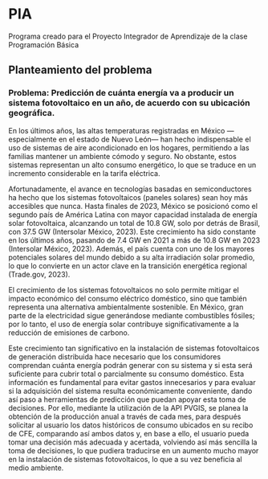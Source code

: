 # PIA
Programa creado para el Proyecto Integrador de Aprendizaje de la clase Programación Básica

## Planteamiento del problema

### Problema: Predicción de cuánta energía va a producir un sistema fotovoltaico en un año, de acuerdo con su ubicación geográfica.

En los últimos años, las altas temperaturas registradas en México —especialmente en el estado de Nuevo León— han hecho indispensable el uso de sistemas de aire acondicionado en los hogares, permitiendo a las familias mantener un ambiente cómodo y seguro. No obstante, estos sistemas representan un alto consumo energético, lo que se traduce en un incremento considerable en la tarifa eléctrica.

Afortunadamente, el avance en tecnologías basadas en semiconductores ha hecho que los sistemas fotovoltaicos (paneles solares) sean hoy más accesibles que nunca. Hasta finales de 2023, México se posicionó como el segundo país de América Latina con mayor capacidad instalada de energía solar fotovoltaica, alcanzando un total de 10.8 GW, solo por detrás de Brasil, con 37.5 GW (Intersolar México, 2023). Este crecimiento ha sido constante en los últimos años, pasando de 7.4 GW en 2021 a más de 10.8 GW en 2023 (Intersolar México, 2023). Además, el país cuenta con uno de los mayores potenciales solares del mundo debido a su alta irradiación solar promedio, lo que lo convierte en un actor clave en la transición energética regional (Trade.gov, 2023).

El crecimiento de los sistemas fotovoltaicos no solo permite mitigar el impacto económico del consumo eléctrico doméstico, sino que también representa una alternativa ambientalmente sostenible. En México, gran parte de la electricidad sigue generándose mediante combustibles fósiles; por lo tanto, el uso de energía solar contribuye significativamente a la reducción de emisiones de carbono.

Este crecimiento tan significativo en la instalación de sistemas fotovoltaicos de generación distribuida hace necesario que los consumidores comprendan cuánta energía podrán generar con su sistema y si esta será suficiente para cubrir total o parcialmente su consumo doméstico. Esta información es fundamental para evitar gastos innecesarios y para evaluar si la adquisición del sistema resulta económicamente conveniente, dando así paso a herramientas de predicción que puedan apoyar esta toma de decisiones. Por ello, mediante la utilización de la API PVGIS, se planea la obtención de la producción anual a través de cada mes, para después solicitar al usuario los datos históricos de consumo ubicados en su recibo de CFE, comparando así ambos datos y, en base a ello, el usuario pueda tomar una decisión más adecuada y acertada, volviendo así más sencilla la toma de decisiones, lo que pudiera traducirse en un aumento mucho mayor en la instalación de sistemas fotovoltaicos, lo que a su vez beneficia al medio ambiente.


